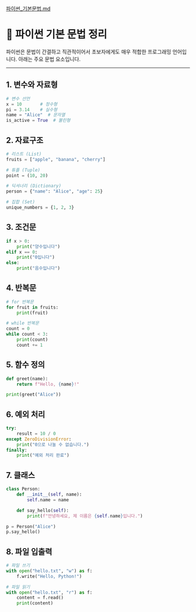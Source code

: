 [파이썬_기본문법.md](https://github.com/user-attachments/files/20076733/_.md)
# 🐍 파이썬 기본 문법 정리

파이썬은 문법이 간결하고 직관적이어서 초보자에게도 매우 적합한 프로그래밍 언어입니다. 아래는 주요 문법 요소입니다.

---

## 1. 변수와 자료형
```python
# 변수 선언
x = 10       # 정수형
pi = 3.14    # 실수형
name = "Alice"  # 문자열
is_active = True  # 불린형
```

## 2. 자료구조
```python
# 리스트 (List)
fruits = ["apple", "banana", "cherry"]

# 튜플 (Tuple)
point = (10, 20)

# 딕셔너리 (Dictionary)
person = {"name": "Alice", "age": 25}

# 집합 (Set)
unique_numbers = {1, 2, 3}
```

## 3. 조건문
```python
if x > 0:
    print("양수입니다")
elif x == 0:
    print("0입니다")
else:
    print("음수입니다")
```

## 4. 반복문
```python
# for 반복문
for fruit in fruits:
    print(fruit)

# while 반복문
count = 0
while count < 3:
    print(count)
    count += 1
```

## 5. 함수 정의
```python
def greet(name):
    return f"Hello, {name}!"

print(greet("Alice"))
```

## 6. 예외 처리
```python
try:
    result = 10 / 0
except ZeroDivisionError:
    print("0으로 나눌 수 없습니다.")
finally:
    print("예외 처리 완료")
```

## 7. 클래스
```python
class Person:
    def __init__(self, name):
        self.name = name

    def say_hello(self):
        print(f"안녕하세요, 제 이름은 {self.name}입니다.")

p = Person("Alice")
p.say_hello()
```

## 8. 파일 입출력
```python
# 파일 쓰기
with open("hello.txt", "w") as f:
    f.write("Hello, Python!")

# 파일 읽기
with open("hello.txt", "r") as f:
    content = f.read()
    print(content)
```


